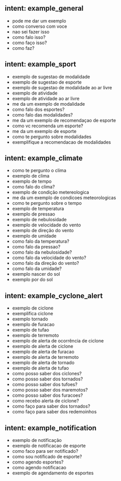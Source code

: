## intent: example_general
- pode me dar um exemplo
- como converso com voce
- nao sei fazer isso
- como falo isso?
- como faço isso?
- como faz?

## intent: example_sport
- exemplo de sugestao de modalidade
- exemplo de sugestao de esporte
- exemplo de sugestao de modalidade ao ar livre
- exemplo de atividade 
- exemplo de atividade ao ar livre
- me da um exemplo de modalidade
- como falo dos esportes?
- como falo das modalidades?
- me da um exemplo de recomendaçao de esporte
- como vc recomenda um esporte?
- me da um exemplo de esporte
- como te pergunto sobre modalidades
- exemplifique a recomendacao de modalidades

## intent: example_climate
- como te pergunto o clima
- exemplo de clima
- exemplo de tempo
- como falo do clima?
- exemplo de condição metereologica
- me da um exemplo de condicoes meteorologicas
- como te pergunto sobre o tempo
- exemplo de temperatura
- exemplo de pressao
- exemplo de nebulosidade
- exemplo de velocidade do vento
- exemplo de direção do vento
- exemplo de umidade
- como falo da temperatura?
- como falo da pressao?
- como falo da nebulosidade?
- como falo da velocidade do vento?
- como falo da direção do vento?
- como falo da umidade?
- exemplo nascer do sol
- exemplo por do sol

## intent: example_cyclone_alert
- exemplo de ciclone
- exemplifica ciclone
- exemplo tornado
- exemplo de furacao
- exemplo de tufao
- exemplo de terremoto
- exemplo de alerta de ocorrência de ciclone
- exemplo de alerta de ciclone
- exemplo de alerta de furacao
- exemplo de alerta de terremoto
- exemplo de alerta de tornado
- exemplo de alerta de tufao
- como posso saber dos ciclones?
- como posso saber dos tornados?
- como posso saber dos tufoes?
- como posso saber dos maremotos?
- como posso saber dos furacoes?
- como recebo alerta de ciclone?
- como faço para saber dos tornados?
- como faço para saber dos redemoinhos

## intent: example_notification
- exemplo de notificação
- exemplo de notificacao de esporte
- como faco para ser notificado?
- como sou notificado de esporte?
- como agendo esportes?
- como agendo notificacao
- exemplo de agendamento de esportes